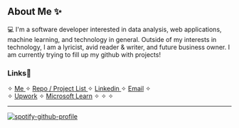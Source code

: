 ## About Me ✨


<!--If anyone sees this, no you didn't! ✨-->

💻 I'm a software developer interested in data analysis, web applications, machine learning, and technology in general. Outside of my interests in technology, I am a lyricist, avid reader & writer, and future business owner. I am currently trying to fill up my github with projects!

<h3>Links📎</h3>
✧ <a href= "https://kathylam204.github.io/"> Me </a> ✧ <a href= "https://github.com/kathylam204/project-listing"> Repo / Project List </a> ✧ <a href= "https://www.linkedin.com/in/klam204/"> Linkedin </a> ✧ <a href= "mailto: kathylambusiness@gmail.com"> Email</a> ✧ <br>
✧ <a href="https://www.upwork.com/freelancers/~014119e04e76a369c4?viewMode=1">Upwork</a> ✧ <a href="https://learn.microsoft.com/en-us/users/klam204/?tab=tab-learning-paths">Microsoft Learn</a> ✧ ✧ ✧
<hr>

[![spotify-github-profile](https://spotify-github-profile.kittinanx.com/api/view?uid=cutechibi204&cover_image=true&theme=default&show_offline=false&background_color=121212&interchange=true)](https://spotify-github-profile.kittinanx.com/api/view?uid=cutechibi204&redirect=true)
